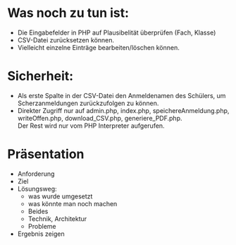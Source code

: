 #  Was noch zu tun ist:

+ Die Eingabefelder in PHP auf Plausibelität überprüfen (Fach, Klasse)
+ CSV-Datei zurücksetzen können.
+ Vielleicht einzelne Einträge bearbeiten/löschen können.

# Sicherheit:
+ Als erste Spalte in der CSV-Datei den Anmeldenamen des Schülers,
  um Scherzanmeldungen zurückzufolgen zu können.
+ Direkter Zugriff nur auf admin.php, index.php, 
  speichereAnmeldung.php, writeOffen.php, 
  download_CSV.php, generiere_PDF.php.  
  Der Rest wird nur vom PHP Interpreter aufgerufen.


# Präsentation
+ Anforderung
+ Ziel
+ Lösungsweg: 
  + was wurde umgesetzt
  + was könnte man noch machen
  + Beides
  + Technik, Architektur
  + Probleme
+ Ergebnis zeigen
